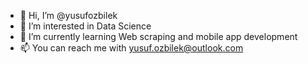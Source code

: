 - 👋 Hi, I’m @yusufozbilek
- 👀 I’m interested in Data Science
- 🌱 I’m currently learning Web scraping and mobile app development
- 📫 You can reach me with yusuf.ozbilek@outlook.com

<!---
yusufozbilek/yusufozbilek is a ✨ special ✨ repository because its `README.md` (this file) appears on your GitHub profile.
You can click the Preview link to take a look at your changes.
--->
